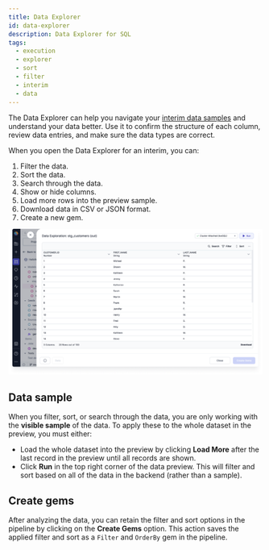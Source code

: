 ```yaml
---
title: Data Explorer
id: data-explorer
description: Data Explorer for SQL
tags:
  - execution
  - explorer
  - sort
  - filter
  - interim
  - data
---
```


The Data Explorer can help you navigate your [interim data samples](docs/SQL/execution/execution.md#interims) and understand your data better. Use it to confirm the structure of each column, review data entries, and make sure the data types are correct.

When you open the Data Explorer for an interim, you can:

1. Filter the data.
1. Sort the data.
1. Search through the data.
1. Show or hide columns.
1. Load more rows into the preview sample.
1. Download data in CSV or JSON format.
1. Create a new gem.

![DataExplorationSQL](./img/DataExplorationSQL.png)

## Data sample

When you filter, sort, or search through the data, you are only working with the **visible sample** of the data. To apply these to the whole dataset in the preview, you must either:

- Load the whole dataset into the preview by clicking **Load More** after the last record in the preview until all records are shown.
- Click **Run** in the top right corner of the data preview. This will filter and sort based on all of the data in the backend (rather than a sample).

## Create gems

After analyzing the data, you can retain the filter and sort options in the pipeline by clicking on the **Create Gems** option. This action saves the applied filter and sort as a `Filter` and `OrderBy` gem in the pipeline.
